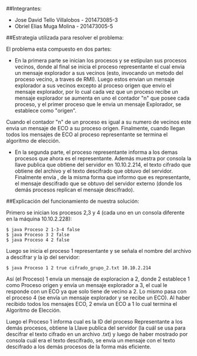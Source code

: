 ##Integrantes:
 *  Jose David Tello Villalobos - 201473085-3
 *  Obriel Elias Muga Molina  - 201473005-5

##Estrategia utilizada para resolver el problema:

El problema esta compuesto en dos partes: 
 * En la primera parte se inician los procesos y se estipulan sus procesos vecinos, donde al final se inicia el proceso representante el cual envia un mensaje explorador a sus vecinos (esto, invocando un metodo del proceso vecino, a traves de RMI). Luego estos envian un mensaje explorador a sus vecinos excepto
  al proceso origen que envio el mensaje explorador, por lo cual cada vez que un proceso recibe un mensaje explorador se aumenta en uno el contador "n" que posee cada proceso, y el primer proceso que le envia un mensaje Explorador, se establece como "origen".

  Cuando el contador "n" de un proceso es igual a su numero de vecinos este envia un mensaje de ECO a su proceso origen. Finalmente, cuando llegan todos los mensajes de ECO al proceso representante se termina el algoritmo de elección. 

 * En la segunda parte, el proceso representante informa a los demas procesos que ahora es el representante. Además muestra por consola la llave publica que obtiene del servidor en 10.10.2.214, el texto cifrado que obtiene del archivo y el texto descifrado que obtuvo del servidor. Finalmente envía , de la misma forma que informo que es representante, el mensaje descifrado que se obtuvo del servidor externo (donde los demás procesos replican el mensaje descifrado).  


##Explicación del funcionamiento de nuestra solución:

Primero se inician los procesos 2,3 y 4 (cada uno en un consola diferente en la máquina 10.10.2.228):
```
$ java Proceso 2 1-3-4 false
$ java Proceso 3 2 false
$ java Proceso 4 2 false
```
Luego se inicia el proceso 1 representante y se señala el nombre del archivo a descifrar y la ip del servidor:
```
$ java Proceso 1 2 true cifrado_grupo_2.txt 10.10.2.214
```
Así (el Proceso) 1 envía un mensaje de exploracion a 2, donde 2 establece 1 como Proceso origen y envía un mensaje explorador a 3, el cual le responde con un ECO ya que solo tiene de vecino a 2. Lo mismo pasa con el proceso 4 (se envía un mensaje explorador y se recibe un ECO). Al haber recibido todos los mensajes ECO, 2 envía un ECO a 1 lo cual termina el Algoritmo de Elección. 

Luego el Proceso 1 informa cual es la ID del proceso Representante a los demás procesos, obtiene la Llave publica del servidor (la cuál se usa para descifrar el texto cifrado en un archivo .txt) y luego de haber mostrado por consola cuál era el texto descifrado, se envía un mensaje con el texto descifrado a los demás procesos de la forma más eficiente. 
